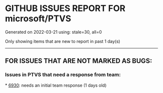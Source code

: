 
# GITHUB ISSUES REPORT FOR microsoft/PTVS


Generated on 2022-03-21 using: stale=30, all=0


Only showing items that are new to report in past 1 day(s)


---

## FOR ISSUES THAT ARE NOT MARKED AS BUGS:


### Issues in PTVS that need a response from team:


\* [6930](https://github.com/microsoft/PTVS/issues/6930 "Embedded Python 3.10 interpreters not detected by debugger"): needs an initial team response (1 days old)
